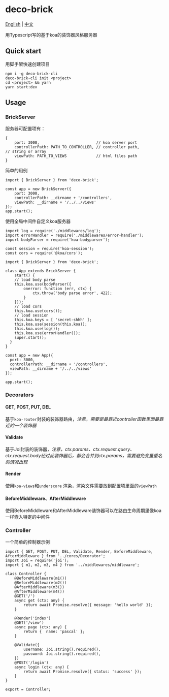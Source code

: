 # deco-brick

[English](https://github.com/pascallin/deco-brick/blob/master/README.md) | [中文](https://github.com/pascallin/deco-brick/blob/master/README_zh.md)

用Typescript写的基于koa的装饰器风格服务器

## Quick start

用脚手架快速创建项目

```
npm i -g deco-brick-cli
deco-brick-cli init <project>
cd <project> && yarn
yarn start:dev
```

## Usage

### BrickServer

服务器可配置项有：

```
{
	port: 3000,                         // koa server port
	controllerPath: PATH_TO_CONTROLLER, // controller path, 										// string or array
	viewPath: PATH_TO_VIEWS             // html files path
}
```

简单的用例

```
import { BrickServer } from 'deco-brick';

const app = new BrickServer({
    port: 3000,
    controllerPath: __dirname + '/controllers',
    viewPath: __dirname + '/../../views'
});
app.start();

```

使用全局中间件自定义koa服务器

```
import log = require('./middlewares/log');
import errorHandler = require('./middlewares/error-handler');
import bodyParser = require('koa-bodyparser');

const session = require('koa-session');
const cors = require('@koa/cors');

import { BrickServer } from 'deco-brick';

class App extends BrickServer {
	start() {
	// load body parse
	this.koa.use(bodyParser({
		onerror: function (err, ctx) {
			ctx.throw('body parse error', 422);
		}
	}));
	// load cors
	this.koa.use(cors());
	// load session
	this.koa.keys = [ 'secret-shhh' ];
	this.koa.use(session(this.koa));
	this.koa.use(log());
	this.koa.use(errorHandler());
	super.start();
  }
}

const app = new App({
  port: 3000,
  controllerPath: __dirname + '/controllers',
  viewPath: __dirname + '/../../views'
});

app.start();
```

### Decorators

#### GET, POST, PUT, DEL

基于`koa-router`封装的装饰器路由，*注意，需要是最靠近controller函数里面最靠近的一个装饰器*

#### Validate

基于Joi封装的装饰器，*注意，ctx.params、ctx.request.query、ctx.request.body经过此装饰器后，都会合并到ctx.params，需要避免变量重名的情况出现*

#### Render

使用`koa-views`和`underscore` 渲染，渲染文件需要放到配置项里面的`viewPath`

#### BeforeMiddleware、AfterMiddleware

使用BeforeMiddleware和AfterMiddleware装饰器可以在路由生命周期里像koa一样嵌入特定的中间件

### Controller

一个简单的控制器示例

```
import { GET, POST, PUT, DEL, Validate, Render, BeforeMiddleware, AfterMiddleware } from '../cores/Decorator';
import Joi = require('joi');
import { m1, m2, m3, m4 } from '../middlewares/middleware';

class Controller {
	@BeforeMiddleware(m1())
	@BeforeMiddleware(m2())
 	@AfterMiddleware(m3())
 	@AfterMiddleware(m4())  
	@GET('/')
	async get (ctx: any) {
		return await Promise.resolve({ message: 'hello world' });
  	}
	
	@Render('index')
 	@GET('/view')
  	async page (ctx: any) {
		return {  name: 'pascal' };
 	}

	@Validate({
		username: Joi.string().required(),
		password: Joi.string().required(),
 	})
 	@POST('/login')
 	async login (ctx: any) {
		return await Promise.resolve({ status: 'success' });
	}
}

export = Controller;

```